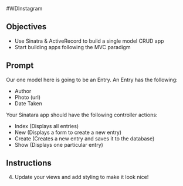 #WDInstagram

## Objectives
* Use Sinatra & ActiveRecord to build a single model CRUD app
* Start building apps following the MVC paradigm

## Prompt
Our one model here is going to be an Entry. An Entry has the following:

* Author
* Photo (url)
* Date Taken

Your Sinatara app should have the following controller actions:

* Index (Displays all entries)
* New (Displays a form to create a new entry)
* Create (Creates a new entry and saves it to the database)
* Show (Displays one particular entry)

## Instructions

<!-- DONE.
	1. Start by setting up your database using SQL:
  	* Plan your schema
  	* Create your database
  	* Test your database using psql 
	-->

<!-- DONE.
	2. Set up your model using ActiveRecord
	  * Test your ActiveRecord class using pry (as with "active_record.rb" during class)
	-->

<!-- 
	3. Set up your controller & views
  	* Tackle the actions one at a time!
  -->

4. Update your views and add styling to make it look nice!